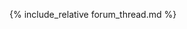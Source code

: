 
{% include_relative forum_thread.md %}


<!-- Comments:
- The DokuWiki include syntax has been converted to the Jekyll include_relative syntax for Markdown.
- The comment within the DokuWiki file has been preserved as it contains an important note regarding the functionality of the forum.
-->
